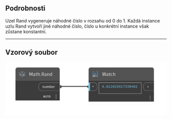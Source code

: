 ## Podrobnosti
Uzel Rand vygeneruje náhodné číslo v rozsahu od 0 do 1. Každá instance uzlu Rand vytvoří jiné náhodné číslo, číslo u konkrétní instance však zůstane konstantní.
___
## Vzorový soubor

![Rand](./DSCore.Math.Rand_img.jpg)

